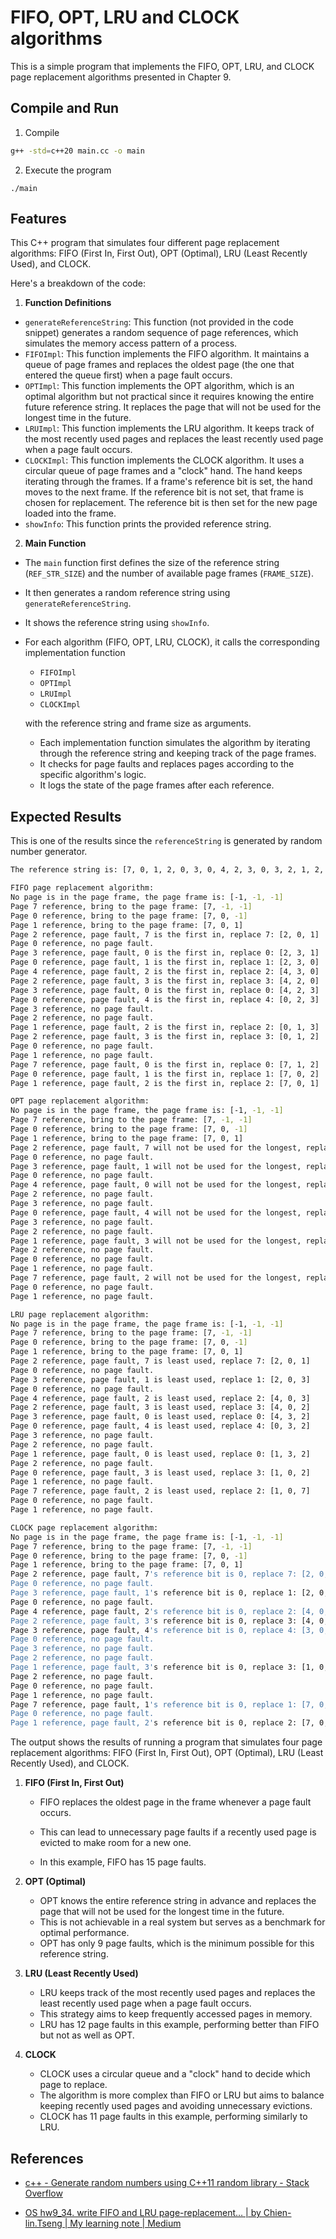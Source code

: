 # FIFO, OPT, LRU and CLOCK algorithms

 This is a simple  program that implements the FIFO, OPT, LRU, and CLOCK  page replacement algorithms presented in Chapter 9.

## Compile and Run

1. Compile

```bash
g++ -std=c++20 main.cc -o main
```

2. Execute the program

```
./main
```

## Features

This C++ program that simulates four different page replacement algorithms: FIFO (First In, First Out), OPT (Optimal), LRU (Least Recently Used), and CLOCK.

Here's a breakdown of the code:

1. **Function Definitions**

- `generateReferenceString`: This function (not provided in the code snippet) generates a random sequence of page references, which simulates the memory access pattern of a process.
- `FIFOImpl`: This function implements the FIFO algorithm. It maintains a queue of page frames and replaces the oldest page (the one that entered the queue first) when a page fault occurs.
- `OPTImpl`: This function implements the OPT algorithm, which is an optimal algorithm but not practical  since it requires knowing the entire future reference string. It replaces the page that will not be used for the longest time in the future.
- `LRUImpl`: This function implements the LRU algorithm. It keeps track of the most recently used pages and replaces the least recently used page when a page fault occurs.
- `CLOCKImpl`: This function implements the CLOCK algorithm. It uses a circular queue of page frames and a "clock" hand. The hand keeps iterating through the frames. If a frame's reference bit is set, the hand moves to the next frame. If the reference bit is not set, that frame is chosen for replacement. The reference bit is then set for the new page loaded into the frame.
- `showInfo`: This function prints the provided reference string.

2. **Main Function**

- The `main` function first defines the size of the reference string (`REF_STR_SIZE`) and the number of available page frames (`FRAME_SIZE`).

- It then generates a random reference string using `generateReferenceString`.

- It shows the reference string using `showInfo`.

- For each algorithm (FIFO, OPT, LRU, CLOCK), it calls the corresponding implementation function 
  
    - `FIFOImpl`
    - `OPTImpl`
    - `LRUImpl`
    - `CLOCKImpl`
    
    with the reference string and frame size as arguments.
    
    - Each implementation function simulates the algorithm by iterating through the reference string and keeping track of the page frames.
    - It checks for page faults and replaces pages according to the specific algorithm's logic.
    - It logs the state of the page frames after each reference.

## Expected Results

This is one of the results since the `referenceString` is generated by random number generator.

```bash
The reference string is: [7, 0, 1, 2, 0, 3, 0, 4, 2, 3, 0, 3, 2, 1, 2, 0, 1, 7, 0, 1] 

FIFO page replacement algorithm: 
No page is in the page frame, the page frame is: [-1, -1, -1] 
Page 7 reference, bring to the page frame: [7, -1, -1] 
Page 0 reference, bring to the page frame: [7, 0, -1] 
Page 1 reference, bring to the page frame: [7, 0, 1] 
Page 2 reference, page fault, 7 is the first in, replace 7: [2, 0, 1] 
Page 0 reference, no page fault.
Page 3 reference, page fault, 0 is the first in, replace 0: [2, 3, 1] 
Page 0 reference, page fault, 1 is the first in, replace 1: [2, 3, 0] 
Page 4 reference, page fault, 2 is the first in, replace 2: [4, 3, 0] 
Page 2 reference, page fault, 3 is the first in, replace 3: [4, 2, 0] 
Page 3 reference, page fault, 0 is the first in, replace 0: [4, 2, 3] 
Page 0 reference, page fault, 4 is the first in, replace 4: [0, 2, 3] 
Page 3 reference, no page fault.
Page 2 reference, no page fault.
Page 1 reference, page fault, 2 is the first in, replace 2: [0, 1, 3] 
Page 2 reference, page fault, 3 is the first in, replace 3: [0, 1, 2] 
Page 0 reference, no page fault.
Page 1 reference, no page fault.
Page 7 reference, page fault, 0 is the first in, replace 0: [7, 1, 2] 
Page 0 reference, page fault, 1 is the first in, replace 1: [7, 0, 2] 
Page 1 reference, page fault, 2 is the first in, replace 2: [7, 0, 1] 

OPT page replacement algorithm: 
No page is in the page frame, the page frame is: [-1, -1, -1] 
Page 7 reference, bring to the page frame: [7, -1, -1] 
Page 0 reference, bring to the page frame: [7, 0, -1] 
Page 1 reference, bring to the page frame: [7, 0, 1] 
Page 2 reference, page fault, 7 will not be used for the longest, replace 7: [2, 0, 1] 
Page 0 reference, no page fault.
Page 3 reference, page fault, 1 will not be used for the longest, replace 1: [2, 0, 3] 
Page 0 reference, no page fault.
Page 4 reference, page fault, 0 will not be used for the longest, replace 0: [2, 4, 3] 
Page 2 reference, no page fault.
Page 3 reference, no page fault.
Page 0 reference, page fault, 4 will not be used for the longest, replace 4: [2, 0, 3] 
Page 3 reference, no page fault.
Page 2 reference, no page fault.
Page 1 reference, page fault, 3 will not be used for the longest, replace 3: [2, 0, 1] 
Page 2 reference, no page fault.
Page 0 reference, no page fault.
Page 1 reference, no page fault.
Page 7 reference, page fault, 2 will not be used for the longest, replace 2: [7, 0, 1] 
Page 0 reference, no page fault.
Page 1 reference, no page fault.

LRU page replacement algorithm: 
No page is in the page frame, the page frame is: [-1, -1, -1] 
Page 7 reference, bring to the page frame: [7, -1, -1] 
Page 0 reference, bring to the page frame: [7, 0, -1] 
Page 1 reference, bring to the page frame: [7, 0, 1] 
Page 2 reference, page fault, 7 is least used, replace 7: [2, 0, 1] 
Page 0 reference, no page fault.
Page 3 reference, page fault, 1 is least used, replace 1: [2, 0, 3] 
Page 0 reference, no page fault.
Page 4 reference, page fault, 2 is least used, replace 2: [4, 0, 3] 
Page 2 reference, page fault, 3 is least used, replace 3: [4, 0, 2] 
Page 3 reference, page fault, 0 is least used, replace 0: [4, 3, 2] 
Page 0 reference, page fault, 4 is least used, replace 4: [0, 3, 2] 
Page 3 reference, no page fault.
Page 2 reference, no page fault.
Page 1 reference, page fault, 0 is least used, replace 0: [1, 3, 2] 
Page 2 reference, no page fault.
Page 0 reference, page fault, 3 is least used, replace 3: [1, 0, 2] 
Page 1 reference, no page fault.
Page 7 reference, page fault, 2 is least used, replace 2: [1, 0, 7] 
Page 0 reference, no page fault.
Page 1 reference, no page fault.

CLOCK page replacement algorithm: 
No page is in the page frame, the page frame is: [-1, -1, -1] 
Page 7 reference, bring to the page frame: [7, -1, -1] 
Page 0 reference, bring to the page frame: [7, 0, -1] 
Page 1 reference, bring to the page frame: [7, 0, 1] 
Page 2 reference, page fault, 7's reference bit is 0, replace 7: [2, 0, 1] 
Page 0 reference, no page fault.
Page 3 reference, page fault, 1's reference bit is 0, replace 1: [2, 0, 3] 
Page 0 reference, no page fault.
Page 4 reference, page fault, 2's reference bit is 0, replace 2: [4, 0, 3] 
Page 2 reference, page fault, 3's reference bit is 0, replace 3: [4, 0, 2] 
Page 3 reference, page fault, 4's reference bit is 0, replace 4: [3, 0, 2] 
Page 0 reference, no page fault.
Page 3 reference, no page fault.
Page 2 reference, no page fault.
Page 1 reference, page fault, 3's reference bit is 0, replace 3: [1, 0, 2] 
Page 2 reference, no page fault.
Page 0 reference, no page fault.
Page 1 reference, no page fault.
Page 7 reference, page fault, 1's reference bit is 0, replace 1: [7, 0, 2] 
Page 0 reference, no page fault.
Page 1 reference, page fault, 2's reference bit is 0, replace 2: [7, 0, 1] 
```

The output shows the results of running a program that simulates four page replacement algorithms: FIFO (First In, First Out), OPT (Optimal), LRU (Least Recently Used), and CLOCK.

1. **FIFO (First In, First Out)**

    - FIFO replaces the oldest page in the frame whenever a page fault occurs.

    - This can lead to unnecessary page faults if a recently used page is evicted to make room for a new one.

    - In this example, FIFO has 15 page faults.

2. **OPT (Optimal)**

    - OPT knows the entire reference string in advance and replaces the page that will not be used for the longest time in the future.
    - This is not achievable in a real system but serves as a benchmark for optimal performance.
    - OPT has only 9 page faults, which is the minimum possible for this reference string.

3. **LRU (Least Recently Used)**

    - LRU keeps track of the most recently used pages and replaces the least recently used page when a page fault occurs.
    - This strategy aims to keep frequently accessed pages in memory.
    - LRU has 12 page faults in this example, performing better than FIFO but not as well as OPT.
4. **CLOCK**
    - CLOCK uses a circular queue and a "clock" hand to decide which page to replace.
    - The algorithm is more complex than FIFO or LRU but aims to balance keeping recently used pages and avoiding unnecessary evictions.
    - CLOCK has 11 page faults in this example, performing similarly to LRU.

## References

- [c++ - Generate random numbers using C++11 random library - Stack Overflow](https://stackoverflow.com/questions/19665818/generate-random-numbers-using-c11-random-library)

- [OS hw9_34. write FIFO and LRU page-replacement… | by Chien-lin.Tseng | My learning note | Medium](https://medium.com/我的learning-note/os-hw9-34-51c876e6a8e9)